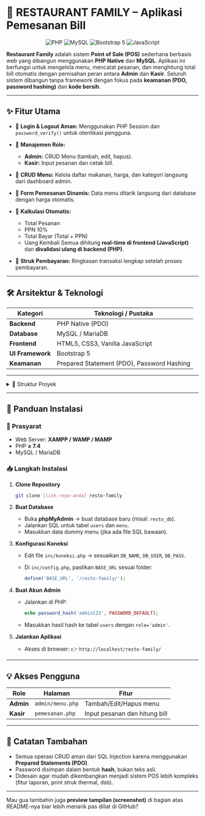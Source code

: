 # 🍴 RESTAURANT FAMILY – Aplikasi Pemesanan Bill

<p align="center">
  <img src="https://img.shields.io/badge/PHP-777BB4?style=for-the-badge&logo=php&logoColor=white" alt="PHP">
  <img src="https://img.shields.io/badge/MySQL-4479A1?style=for-the-badge&logo=mysql&logoColor=white" alt="MySQL">
  <img src="https://img.shields.io/badge/Bootstrap-563D7C?style=for-the-badge&logo=bootstrap&logoColor=white" alt="Bootstrap 5">
  <img src="https://img.shields.io/badge/JavaScript-F7DF1E?style=for-the-badge&logo=javascript&logoColor=black" alt="JavaScript">
</p>

**Restaurant Family** adalah sistem **Point of Sale (POS)** sederhana berbasis web yang dibangun menggunakan **PHP Native** dan **MySQL**.
Aplikasi ini berfungsi untuk mengelola menu, mencatat pesanan, dan menghitung total bill otomatis dengan pemisahan peran antara **Admin** dan **Kasir**.
Seluruh sistem dibangun tanpa framework dengan fokus pada **keamanan (PDO, password hashing)** dan **kode bersih**.

---

## ✨ Fitur Utama

* 🔐 **Login & Logout Aman:** Menggunakan PHP Session dan `password_verify()` untuk otentikasi pengguna.
* 👥 **Manajemen Role:**

  * **Admin:** CRUD Menu (tambah, edit, hapus).
  * **Kasir:** Input pesanan dan cetak bill.
* 📝 **CRUD Menu:** Kelola daftar makanan, harga, dan kategori langsung dari dashboard admin.
* 🛒 **Form Pemesanan Dinamis:** Data menu ditarik langsung dari database dengan harga otomatis.
* 🧮 **Kalkulasi Otomatis:**

  * Total Pesanan
  * PPN 10%
  * Total Bayar (Total + PPN)
  * Uang Kembali
    Semua dihitung **real-time di frontend (JavaScript)** dan **divalidasi ulang di backend (PHP)**.
* 🧾 **Struk Pembayaran:** Ringkasan transaksi lengkap setelah proses pembayaran.

---

## 🛠️ Arsitektur & Teknologi

| Kategori         | Teknologi / Pustaka                        |
| ---------------- | ------------------------------------------ |
| **Backend**      | PHP Native (PDO)                           |
| **Database**     | MySQL / MariaDB                            |
| **Frontend**     | HTML5, CSS3, Vanilla JavaScript            |
| **UI Framework** | Bootstrap 5                                |
| **Keamanan**     | Prepared Statement (PDO), Password Hashing |

---

<details>
<summary>📂 Struktur Proyek</summary>

```
resto-family/
├── admin/
│   └── menu.php              # CRUD Menu Makanan
├── assets/
│   └── js/
│       └── kalkulator.js     # Perhitungan Real-time
├── inc/
│   ├── config.php            # BASE_URL
│   ├── koneksi.php           # Koneksi Database (PDO)
│   └── template/
│       ├── header.php
│       └── footer.php
├── index.php                 # Halaman Login
├── logout.php
└── pemesanan.php             # Form Pemesanan & Bill
```

</details>

---

## 🚀 Panduan Instalasi

### 🔧 Prasyarat

* Web Server: **XAMPP / WAMP / MAMP**
* PHP **≥ 7.4**
* MySQL / MariaDB

### 📥 Langkah Instalasi

1. **Clone Repository**

   ```bash
   git clone [link-repo-anda] resto-family
   ```

2. **Buat Database**

   * Buka **phpMyAdmin** → buat database baru (misal: `resto_db`).
   * Jalankan SQL untuk tabel `users` dan `menu`.
   * Masukkan data dummy menu (jika ada file SQL bawaan).

3. **Konfigurasi Koneksi**

   * Edit file `inc/koneksi.php` → sesuaikan `DB_NAME`, `DB_USER`, `DB_PASS`.
   * Di `inc/config.php`, pastikan `BASE_URL` sesuai folder:

     ```php
     define('BASE_URL', '/resto-family/');
     ```

4. **Buat Akun Admin**

   * Jalankan di PHP:

     ```php
     echo password_hash('admin123', PASSWORD_DEFAULT);
     ```
   * Masukkan hasil hash ke tabel `users` dengan `role='admin'`.

5. **Jalankan Aplikasi**

   * Akses di browser:
     👉 `http://localhost/resto-family/`

---

## 💡 Akses Pengguna

| Role      | Halaman          | Fitur                         |
| --------- | ---------------- | ----------------------------- |
| **Admin** | `admin/menu.php` | Tambah/Edit/Hapus menu        |
| **Kasir** | `pemesanan.php`  | Input pesanan dan hitung bill |

---

## 🧭 Catatan Tambahan

* Semua operasi CRUD aman dari SQL Injection karena menggunakan **Prepared Statements (PDO)**.
* Password disimpan dalam bentuk **hash**, bukan teks asli.
* Didesain agar mudah dikembangkan menjadi sistem POS lebih kompleks (fitur laporan, print struk thermal, dsb).

---

Mau gua tambahin juga **preview tampilan (screenshot)** di bagian atas README-nya biar lebih menarik pas diliat di GitHub?
